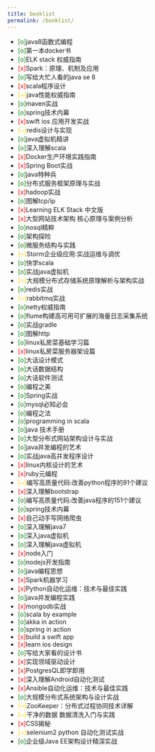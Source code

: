 ```yaml
---
title: booklist
permalink: /booklist/
---
```


- <span style="color: green">[o]</span>java8函数式编程
- <span style="color: green">[o]</span>第一本docker书
- <span style="color: green">[o]</span>ELK stack 权威指南
- <span style="color: red">[x]</span>Spark：原理、机制及应用
- <span style="color: green">[o]</span>写给大忙人看的java se 8
- <span style="color: red">[x]</span>scala程序设计
- <span style="color: gold">[~]</span>java性能权威指南
- <span style="color: green">[o]</span>maven实战
- <span style="color: green">[o]</span>spring技术内幕
- <span style="color: red">[x]</span>swift ios 应用开发实战
- <span style="color: gold">[~]</span>redis设计与实现
- <span style="color: green">[o]</span>java虚拟机精讲
- <span style="color: green">[o]</span>深入理解scala
- <span style="color: red">[x]</span>Docker生产环境实践指南
- <span style="color: red">[x]</span>Spring Boot实战
- <span style="color: green">[o]</span>java特种兵
- <span style="color: green">[o]</span>分布式服务框架原理与实战
- <span style="color: red">[x]</span>hadoop实战
- <span style="color: green">[o]</span>图解tcp/ip
- <span style="color: red">[x]</span>Learning ELK Stack 中文版
- <span style="color: red">[x]</span>大型网站技术架构 核心原理与案例分析
- <span style="color: green">[o]</span>nosql精粹
- <span style="color: green">[o]</span>架构探险
- <span style="color: green">[o]</span>微服务结构与实践
- <span style="color: gold">[~]</span>Storm企业级应用:实战运维与调优
- <span style="color: green">[o]</span>快学scala
- <span style="color: green">[o]</span>实战java虚拟机
- <span style="color: gold">[~]</span>大规模分布式存储系统原理解析与架构实战
- <span style="color: green">[o]</span>redis实战
- <span style="color: gold">[~]</span>rabbitmq实战
- <span style="color: green">[o]</span>netty权威指南
- <span style="color: green">[o]</span>flume构建高可用可扩展的海量日志采集系统
- <span style="color: green">[o]</span>实战gradle
- <span style="color: green">[o]</span>图解http
- <span style="color: green">[o]</span>linux私房菜基础学习篇
- <span style="color: red">[x]</span>linux私房菜服务器架设篇
- <span style="color: green">[o]</span>大话设计模式
- <span style="color: green">[o]</span>大话数据结构
- <span style="color: green">[o]</span>大话软件测试
- <span style="color: green">[o]</span>编程之美
- <span style="color: green">[o]</span>Spring实战
- <span style="color: green">[o]</span>mysql必知必会
- <span style="color: green">[o]</span>编程之法
- <span style="color: green">[o]</span>programming in scala
- <span style="color: green">[o]</span>java 技术手册
- <span style="color: green">[o]</span>大型分布式网站架构设计与实战
- <span style="color: green">[o]</span>java并发编程的艺术
- <span style="color: green">[o]</span>实战java高并发程序设计
- <span style="color: red">[x]</span>linux内核设计的艺术
- <span style="color: red">[x]</span>ruby元编程
- <span style="color: gold">[~]</span>编写高质量代码:改善python程序的91个建议
- <span style="color: red">[x]</span>深入理解bootstrap
- <span style="color: green">[o]</span>编写高质量代码:改善java程序的151个建议
- <span style="color: green">[o]</span>spring技术内幕
- <span style="color: red">[x]</span>自己动手写网络爬虫
- <span style="color: green">[o]</span>深入理解java7
- <span style="color: green">[o]</span>深入java虚拟机
- <span style="color: green">[o]</span>深入理解java虚拟机
- <span style="color: red">[x]</span>node入门
- <span style="color: green">[o]</span>nodejs开发指南
- <span style="color: green">[o]</span>java编程思想
- <span style="color: red">[x]</span>Spark机器学习
- <span style="color: red">[x]</span>Python自动化运维：技术与最佳实践
- <span style="color: green">[o]</span>java并发编程实践
- <span style="color: red">[x]</span>mongodb实战
- <span style="color: green">[o]</span>scala by example
- <span style="color: green">[o]</span>akka in action
- <span style="color: green">[o]</span>spring in action
- <span style="color: red">[x]</span>build a swift app
- <span style="color: red">[x]</span>learn ios design
- <span style="color: green">[o]</span>写给大家看的设计书
- <span style="color: red">[x]</span>实现领域驱动设计
- <span style="color: red">[x]</span>PostgresQL即学即用
- <span style="color: red">[x]</span>深入理解Android自动化测试
- <span style="color: red">[x]</span>Ansible自动化运维：技术与最佳实践
- <span style="color: green">[o]</span>大规模分布式系统架构与设计实战
- <span style="color: gold">[~]</span>ZooKeeper：分布式过程协同技术详解
- <span style="color: gold">[~]</span>干净的数据 数据清洗入门与实践 
- <span style="color: red">[x]</span>CSS揭秘 
- <span style="color: gold">[~]</span>selenium2 python 自动化测试实战
- <span style="color: green">[o]</span>企业级Java EE架构设计精深实战


